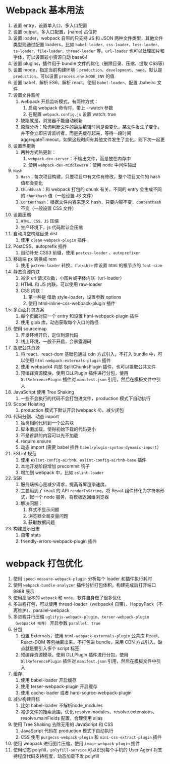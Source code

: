 # Webpack 基本用法

1. 设置 entry，设置单入口、多入口配置
2. 设置 output，多入口配置，[name] 占位符
3. 设置 loader，webpack 自带的只支持 JS 和 JSON 两种文件类型，其他文件类型则通过配置 loaders，比如 `babel-loader、css-loader、less-loader、ts-loader、file-loader、thread-loader` 等。`url-loader` 也可以处理图片和字体，可以设置较小资源自动 base64
4. 设置 plugins，插件用于 bundle 文件的优化（删除目录、压缩、提取 CSS等）
5. 设置 mode，指定当前构建环境：`production`、`development`、`none`。默认是 `production`，可以设置 `process.env.NODE_ENV` 的值
6. 设置 babel，解析 ES6、解析 react，使用 `babel-loader`、配置 .babelrc 文件
7. 设置文件监听
   1. webpack 开启监听模式，有两种方式：
      1. 启动 webpack 命令时，带上 --watch 参数
      2. 在配置 `webpack.config.js` 设置 watch: true
   2. 缺陷就是，浏览器不能自动刷新
   3. 原理分析：轮询判断文件的最后编辑时间是否变化，某文件发生了变化，并不会立即告诉监听者，而是先缓存起来，等待一段时间 aggregateTimeout，如果这段时间有其他文件发生了变化，则下次一起更
8. 设置热更新
   1. 两种方式热更新：
      1. `webpack-dev-server`：不输出文件，而是放在内存中
      2. 使用 `webpack-dev-middleware`：使用 node 中间件输出
9. `Hash`
   1. `Hash`：每次项目构建，只要项目中有文件有修改，整个项目文件的 hash 值都会变化
   2. `Chunkhash`：和 webpack 打包的 chunk 有关，不同的 entry 会生成不同的 `chunkhash` 值（一般设置 JS 文件）
   3. `Contenthash`：根据文件内容来定义 hash，只要内容不变，`contenthash` 不变（一般设置 CSS 文件）
10. 设置压缩
    1.  `HTML、CSS、JS` 压缩
    2.  生产环境下，js 代码默认会压缩
11. 自动清空构建目录 dist
    1.  使用 `clean-webpack-plugin` 插件
12. PostCSS、autoprefix 插件
    1.  自动补充 CSS3 前缀，使用 `postcss-loader` 、`autoprefixer`
13. 移动端 px 转换成 rem
    1.  使用 `px2rem-loader` 转换、`flexible` 库设置 html 的根节点的 `font-size`
14. 静态资源内联
    1.  减少 url 请求次数，小图片或字体内联（url-loader）
    2.  HTML 和 JS 内联，可以使用 raw-loader
    3.  CSS 内联：
        1.  第一种是 借助 style-loader，设置参数 options
        2.  使用 html-inline-css-webpack-plugin 插件
15. 多页面打包方案
    1.  每个页面对应一个 entry 和设置 html-webpack-plugin 插件
    2.  使用 glob 库，动态获取每个入口的路径
16. 使用 sourcemap
    1.  开发环境开启，定位到源代码
    2.  线上环境，一般不开启，会暴露源码
17. 提取公共资源
    1.  将 react、react-dom 基础包通过 cdn 方式引入，不打入 bundle 中，可以使用 `html-webpack-externals-plugin` 插件
    2.  使用 webpack4 内部 SplitChunksPlugin 插件，也可以提取公共文件
    3.  预编译资源模块，使用 DLLPlugin 插件进行分包，使用 `DllReferencePlugin` 插件对 `manifest.json` 引用，然后在模板文件中引入
18. JavaScript 使用 Tree Shaking 
    1.  一些不会执行的代码不会打包进文件，production 模式下自动执行
19. Scope Hoisting
    1.  production 模式下默认开启(webpack 4)，减少闭包
20. 代码分割、动态 import 
    1.  抽离相同代码到一个公共块
    2.  脚本懒加载，使得初始下载的代码更小
    3.  不是首屏的内容可以先不加载
    4.  require.ensure
    5.  动态 import (需要 babel 插件 `babel/plugin-syntax-dynamic-import`）
21. ESLint 规范
    1.  使用 `eslint-config-airbnb、eslint-config-airbnb-base` 插件
    2.  本地开发阶段增加 precommit 钩子
    3.  增加到 webpack 中，比如 `eslint-loader`
22. SSR
    1.  服务端核心是减少请求，提高首屏渲染速度。
    2.  主要用到了 react 的 API `renderToString`，将 React 组件转化为字符串形式，起一个 node 服务，将模板返回给浏览器
    3.  解决问题：
        1.  样式不显示问题
        2.  浏览器全局变量问题
        3.  获取数据问题
23. 构建显示日志
    1.  自带 stats
    2.  friendly-errors-webpack-plugin 插件

# webpack 打包优化

1. 使用 `speed-measure-webpack-plugin` 分析每个 loader 和插件执行耗时
2. 使用 `webpack-bundle-analyzer` 插件分析打包体积，构建完成后打开端口 8888 展示
3. 使用高版本的 `webpack` 和 `node`，软件自身做了很多优化
4. 多进程打包，可以使用 thread-loader（webpack4 自带）、HappyPack（不再维护）、parallel-webpack
5. 多进程并行压缩 `uglifyjs-webpack-plugin`、`terser-webpack-plugin（webpack4 推荐）` 开启参数 `parallel: true`
6. 分包
   1. 设置 Externals，使用 `html-webpack-externals-plugin` 公共库 React、React-DOM 等包抽离出来，不打包进 bundle，采用 CDN 方式引入。缺点就是要引入多个 script 标签
   2. 预编译资源模块，使用 DLLPlugin 插件进行分包，使用 `DllReferencePlugin` 插件对 `manifest.json` 引用，然后在模板文件中引入
7. 缓存
   1. 使用 babel-loader 开启缓存
   2. 使用 terser-webpack-plugin 开启缓存
   3. 使用 cache-loader 或者 hard-source-webpack-plugin
8. 减少构建目标
   1. 比如 babel-loader 不解析node_modules
   2. 减少文件的搜索范围，优化 resolve.modules、resolve.extensions、resolve.mainFields 配置，合理使用 alias
9. 使用 Tree Shaking 去除无用的 JavaScript 和 CSS
   1.  JavaScript 代码在 production 模式下自动执行
   2.  CSS 使用 `purgecss-webpack-plugin` 和 `mini-css-extract-plugin` 插件
10. 使用 webpack 进行图片压缩，使用 `image-webpack-plugin` 插件
11. 使用动态 polyfill，`polyfill-service` 可以识别每个手机的 User Agent 对支持程度代码支持程度，动态加载下发 polyfill
